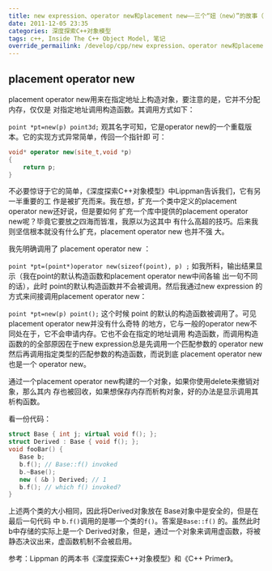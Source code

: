 ```yaml
---
title: new expression、operator new和placement new——三个“妞（new）”的故事（3）
date: 2011-12-05 23:35
categories: 深度探索C++对象模型
tags: c++, Inside The C++ Object Model, 笔记
override_permailink: /develop/cpp/new expression、operator new和placement new——三个“妞（new）”的故事（3）
---
```



## placement operator new

placement operator new用来在指定地址上构造对象，要注意的是，它并不分配内存，仅仅是 对指定地址调用构造函数。其调用方式如下：

`point *pt=new(p) point3d;`
观其名字可知，它是operator new的一个重载版本。它的实现方式异常简单，传回一个指针即 可：

```cpp
void* operator new(site_t,void *p)
{
    return p;
}
```

不必要惊讶于它的简单，《深度探索C++对象模型》中Lippman告诉我们，它有另一半重要的工 作是被扩充而来。我在想，扩充一个类中定义的placement operator new还好说，但是要如何 扩充一个库中提供的placement operator new呢？毕竟它要放之四海而皆准，我原以为这其中 有什么高超的技巧。后来我则坚信根本就没有什么扩充，placement operator new 也并不强 大。

我先明确调用了 placement operator new ：

`point *pt=(point*)operator new(sizeof(point), p) ;`
如我所料，输出结果显示（我在point的默认构造函数和placement operator new中间各输 出一句不同的话），此时 point的默认构造函数并不会被调用。然后我通过new expression 的方式来间接调用placement operator new：

`point *pt=new(p) point();`
这个时候 point 的默认的构造函数被调用了。可见 placement operator new并没有什么奇特 的地方，它与一般的operator new不同处在于，它不会申请内存。它也不会在指定的地址调用 构造函数，而调用构造函数的的全部原因在于new expression总是先调用一个匹配参数的 operator new然后再调用指定类型的匹配参数的构造函数，而说到底 placement operator new 也是一个 operator new。

通过一个placement operator new构建的一个对象，如果你使用delete来撤销对象，那么其内 存也被回收，如果想保存内存而析构对象，好的办法是显示调用其析构函数。

看一份代码：

```cpp
struct Base { int j; virtual void f(); };
struct Derived : Base { void f(); };
void fooBar() {  
   Base b;  
   b.f(); // Base::f() invoked  
   b.~Base();  
   new ( &b ) Derived; // 1  
   b.f(); // which f() invoked?  
}
```

上述两个类的大小相同，因此将Derived对象放在 Base对象中是安全的，但是在最后一句代码 中 `b.f()`调用的是哪一个类的`f()`。答案是`Base::f()` 的。虽然此时b中存储的实际上是一个 Derived对象，但是，通过一个对象来调用虚函数，将被静态决议出来，虚函数机制不会被启用。

参考：Lippman 的两本书《深度探索C++对象模型》和《C++ Primer》。